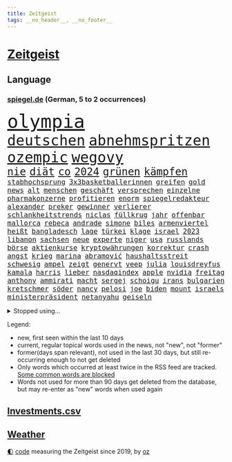 ```yaml
---
title: Zeitgeist
tags: __no_header__, __no_footer__
---
```


# [Zeitgeist](https://oliz.io/zeitgeist/)

## Language

<h3><a href="https://www.spiegel.de" target="_blank">spiegel.de</a> (German, 5 to 2 occurrences)</h3>
<p style="font-family:monospace">
<span style="font-size:32pt"><a href="news_links.html#olympia" class="current">olympia</a></span>
<br>
<span style="font-size:25pt"><a href="news_links.html#deutschen" class="current">deutschen</a></span>
<span style="font-size:25pt"><a href="news_links.html#abnehmspritzen" class="current">abnehmspritzen</a></span>
<span style="font-size:25pt"><a href="news_links.html#ozempic" class="new">ozempic</a></span>
<span style="font-size:25pt"><a href="news_links.html#wegovy" class="current">wegovy</a></span>
<br>
<span style="font-size:18pt"><a href="news_links.html#nie" class="current">nie</a></span>
<span style="font-size:18pt"><a href="news_links.html#diät" class="new">diät</a></span>
<span style="font-size:18pt"><a href="news_links.html#co" class="current">co</a></span>
<span style="font-size:18pt"><a href="news_links.html#2024" class="current">2024</a></span>
<span style="font-size:18pt"><a href="news_links.html#grünen" class="current">grünen</a></span>
<span style="font-size:18pt"><a href="news_links.html#kämpfen" class="current">kämpfen</a></span>
<br>
<span style="font-size:12pt"><a href="news_links.html#stabhochsprung" class="new">stabhochsprung</a></span>
<span style="font-size:12pt"><a href="news_links.html#3x3basketballerinnen" class="new">3x3basketballerinnen</a></span>
<span style="font-size:12pt"><a href="news_links.html#greifen" class="current">greifen</a></span>
<span style="font-size:12pt"><a href="news_links.html#gold" class="current">gold</a></span>
<span style="font-size:12pt"><a href="news_links.html#news" class="current">news</a></span>
<span style="font-size:12pt"><a href="news_links.html#alt" class="current">alt</a></span>
<span style="font-size:12pt"><a href="news_links.html#menschen" class="current">menschen</a></span>
<span style="font-size:12pt"><a href="news_links.html#geschäft" class="current">geschäft</a></span>
<span style="font-size:12pt"><a href="news_links.html#versprechen" class="current">versprechen</a></span>
<span style="font-size:12pt"><a href="news_links.html#einzelne" class="current">einzelne</a></span>
<span style="font-size:12pt"><a href="news_links.html#pharmakonzerne" class="new">pharmakonzerne</a></span>
<span style="font-size:12pt"><a href="news_links.html#profitieren" class="current">profitieren</a></span>
<span style="font-size:12pt"><a href="news_links.html#enorm" class="current">enorm</a></span>
<span style="font-size:12pt"><a href="news_links.html#spiegelredakteur" class="current">spiegelredakteur</a></span>
<span style="font-size:12pt"><a href="news_links.html#alexander" class="current">alexander</a></span>
<span style="font-size:12pt"><a href="news_links.html#preker" class="new">preker</a></span>
<span style="font-size:12pt"><a href="news_links.html#gewinner" class="current">gewinner</a></span>
<span style="font-size:12pt"><a href="news_links.html#verlierer" class="current">verlierer</a></span>
<span style="font-size:12pt"><a href="news_links.html#schlankheitstrends" class="new">schlankheitstrends</a></span>
<span style="font-size:12pt"><a href="news_links.html#niclas" class="current">niclas</a></span>
<span style="font-size:12pt"><a href="news_links.html#füllkrug" class="current">füllkrug</a></span>
<span style="font-size:12pt"><a href="news_links.html#jahr" class="current">jahr</a></span>
<span style="font-size:12pt"><a href="news_links.html#offenbar" class="current">offenbar</a></span>
<span style="font-size:12pt"><a href="news_links.html#mallorca" class="current">mallorca</a></span>
<span style="font-size:12pt"><a href="news_links.html#rebeca" class="new">rebeca</a></span>
<span style="font-size:12pt"><a href="news_links.html#andrade" class="new">andrade</a></span>
<span style="font-size:12pt"><a href="news_links.html#simone" class="current">simone</a></span>
<span style="font-size:12pt"><a href="news_links.html#biles" class="current">biles</a></span>
<span style="font-size:12pt"><a href="news_links.html#armenviertel" class="new">armenviertel</a></span>
<span style="font-size:12pt"><a href="news_links.html#heißt" class="current">heißt</a></span>
<span style="font-size:12pt"><a href="news_links.html#bangladesch" class="current">bangladesch</a></span>
<span style="font-size:12pt"><a href="news_links.html#lage" class="current">lage</a></span>
<span style="font-size:12pt"><a href="news_links.html#türkei" class="current">türkei</a></span>
<span style="font-size:12pt"><a href="news_links.html#klage" class="current">klage</a></span>
<span style="font-size:12pt"><a href="news_links.html#israel" class="current">israel</a></span>
<span style="font-size:12pt"><a href="news_links.html#2023" class="current">2023</a></span>
<span style="font-size:12pt"><a href="news_links.html#libanon" class="current">libanon</a></span>
<span style="font-size:12pt"><a href="news_links.html#sachsen" class="current">sachsen</a></span>
<span style="font-size:12pt"><a href="news_links.html#neue" class="current">neue</a></span>
<span style="font-size:12pt"><a href="news_links.html#experte" class="current">experte</a></span>
<span style="font-size:12pt"><a href="news_links.html#niger" class="current">niger</a></span>
<span style="font-size:12pt"><a href="news_links.html#usa" class="current">usa</a></span>
<span style="font-size:12pt"><a href="news_links.html#russlands" class="current">russlands</a></span>
<span style="font-size:12pt"><a href="news_links.html#börse" class="current">börse</a></span>
<span style="font-size:12pt"><a href="news_links.html#aktienkurse" class="new">aktienkurse</a></span>
<span style="font-size:12pt"><a href="news_links.html#kryptowährungen" class="current">kryptowährungen</a></span>
<span style="font-size:12pt"><a href="news_links.html#korrektur" class="new">korrektur</a></span>
<span style="font-size:12pt"><a href="news_links.html#crash" class="current">crash</a></span>
<span style="font-size:12pt"><a href="news_links.html#angst" class="current">angst</a></span>
<span style="font-size:12pt"><a href="news_links.html#krieg" class="current">krieg</a></span>
<span style="font-size:12pt"><a href="news_links.html#marina" class="current">marina</a></span>
<span style="font-size:12pt"><a href="news_links.html#abramović" class="new">abramović</a></span>
<span style="font-size:12pt"><a href="news_links.html#haushaltsstreit" class="current">haushaltsstreit</a></span>
<span style="font-size:12pt"><a href="news_links.html#schwesig" class="new">schwesig</a></span>
<span style="font-size:12pt"><a href="news_links.html#ampel" class="current">ampel</a></span>
<span style="font-size:12pt"><a href="news_links.html#zeigt" class="current">zeigt</a></span>
<span style="font-size:12pt"><a href="news_links.html#genervt" class="current">genervt</a></span>
<span style="font-size:12pt"><a href="news_links.html#veep" class="new">veep</a></span>
<span style="font-size:12pt"><a href="news_links.html#julia" class="current">julia</a></span>
<span style="font-size:12pt"><a href="news_links.html#louisdreyfus" class="new">louisdreyfus</a></span>
<span style="font-size:12pt"><a href="news_links.html#kamala" class="current">kamala</a></span>
<span style="font-size:12pt"><a href="news_links.html#harris" class="current">harris</a></span>
<span style="font-size:12pt"><a href="news_links.html#lieber" class="current">lieber</a></span>
<span style="font-size:12pt"><a href="news_links.html#nasdaqindex" class="new">nasdaqindex</a></span>
<span style="font-size:12pt"><a href="news_links.html#apple" class="current">apple</a></span>
<span style="font-size:12pt"><a href="news_links.html#nvidia" class="current">nvidia</a></span>
<span style="font-size:12pt"><a href="news_links.html#freitag" class="current">freitag</a></span>
<span style="font-size:12pt"><a href="news_links.html#anthony" class="current">anthony</a></span>
<span style="font-size:12pt"><a href="news_links.html#ammirati" class="new">ammirati</a></span>
<span style="font-size:12pt"><a href="news_links.html#macht" class="current">macht</a></span>
<span style="font-size:12pt"><a href="news_links.html#sergej" class="new">sergej</a></span>
<span style="font-size:12pt"><a href="news_links.html#schoigu" class="current">schoigu</a></span>
<span style="font-size:12pt"><a href="news_links.html#irans" class="current">irans</a></span>
<span style="font-size:12pt"><a href="news_links.html#bulgarien" class="current">bulgarien</a></span>
<span style="font-size:12pt"><a href="news_links.html#kretschmer" class="current">kretschmer</a></span>
<span style="font-size:12pt"><a href="news_links.html#söder" class="current">söder</a></span>
<span style="font-size:12pt"><a href="news_links.html#nancy" class="current">nancy</a></span>
<span style="font-size:12pt"><a href="news_links.html#pelosi" class="current">pelosi</a></span>
<span style="font-size:12pt"><a href="news_links.html#joe" class="current">joe</a></span>
<span style="font-size:12pt"><a href="news_links.html#biden" class="current">biden</a></span>
<span style="font-size:12pt"><a href="news_links.html#mount" class="current">mount</a></span>
<span style="font-size:12pt"><a href="news_links.html#israels" class="current">israels</a></span>
<span style="font-size:12pt"><a href="news_links.html#ministerpräsident" class="current">ministerpräsident</a></span>
<span style="font-size:12pt"><a href="news_links.html#netanyahu" class="current">netanyahu</a></span>
<span style="font-size:12pt"><a href="news_links.html#geiseln" class="current">geiseln</a></span>
</p>
<details>
<summary>Stopped using...</summary>
<p class="former" style="font-size:12pt">
aufgerufen(1383) flüchtlinge(1383) rheinlandpfalz(1383) verstorbenen(1383) digitalisierung(1382) echte(1381) arm(1380) bereich(1380) konzerne(1380) behörde(1379) beobachten(1379) erfahrungen(1379) leer(1379) märz(1379) punkte(1379) besorgt(1378) bessere(1378) draußen(1378) internationaler(1378) rest(1378) stets(1378) tieren(1378) verweigert(1378) angeklagter(1377) fleisch(1377) queen(1377) fuhr(1376) nationen(1376) verhandelt(1376) cdupolitiker(1375) entgegen(1375) entschuldigt(1375) gerhard(1375) interesse(1375) 04(1374) dementiert(1374) liste(1374) polizeieinsatz(1374) tschechien(1374) verhältnis(1374) fliehen(1373) hacker(1373) mahnt(1373) ersetzen(1372) geflogen(1372) geändert(1372) klinik(1372) konflikte(1372) rom(1372) träumen(1372) verschieben(1372) villa(1372) wechseln(1372) 2017(1371) anbieter(1371) kleines(1371) landen(1371) respekt(1371) sinnvoll(1371) vermeiden(1371) klimapolitik(1370) trennt(1370) verlängerung(1370) freilassung(1369) ii(1369) verurteilte(1369) getrennt(1368) erkrankt(1367) ebenso(1366) verbreiten(1366) 1500(1365) fragt(1365) haushalte(1364) pflicht(1362) taliban(1362) ägypten(1362) streitet(1361) todesopfer(1360) überholt(1360) half(1359) katholischen(1359) wahrscheinlich(1359) mangel(1358) exporte(1357) aufhalten(1356) brach(1356) handel(1352) syrer(1352) landete(1351) not(1351) halbe(1346) abhängig(1345) herausforderung(1338) bewegt(1332) entspannt(1326) missbrauchs(1326) last(1309) billiger(1306) ausweg(1305) stopp(1305) wetterdienst(1295) diagnose(1266) autobauer(1262) zusammenbruch(1234) fußballnationalmannschaft(1174) videoaufnahmen(1139) bauern(1122) auswärtige(1116) bundesrat(1106) dörfer(1073) entlastung(1068) nachspielzeit(1065) wissing(1054) zorn(1043) entlasten(1031) australiens(1019) demo(1018) beider(1009) elke(1001) heidenreich(1001) lädt(990) unbekannter(990) tödlichem(981) euländer(980) unserem(972) einziger(956) finnland(954) kanzlers(940) erschwert(936) lemke(920) herausgefunden(894) überzeugung(893) abschaffung(890) vereinigung(875) königsklasse(838) niedersächsischen(835) erlauben(826) regieren(810) verärgert(809) dahin(805) sylt(790) verzweiflung(784) cannabis(780) debattiert(778) jugendlicher(774) kaffee(774) kühnert(773) andrew(770) sexuell(769) nationale(759) newsletter(759) 16jähriger(750) eautos(747) landwirtschaft(739) fassungslos(737) kämpferisch(733) rishi(731) tobias(696) antarktis(691) kita(684) ernährung(683) gerechtfertigt(683) eingreifen(681) yorker(677) feierten(675) historisches(673) monika(668) emissionen(666) quer(662) angreifen(655) besatzung(651) katze(650) knappe(640) auszeichnung(639) spielzeug(615) rudi(613) gesprengt(611) liberale(607) bewirken(604) dfbelf(596) flogen(589) abschiebungen(587) auflaufen(585) vulkan(585) gelegenheit(583) erheben(579) mittelpunkt(574) überschritten(571) praxis(570) kongo(569) beliebter(568) pokal(565) renommierte(564) viertagewoche(563) völler(561) gebühren(557) springen(554) hilfsorganisation(551) wand(546) landwirte(545) befasst(540) freier(539) schwache(536) weimar(533) startups(532) schweres(525) wahlsieger(521) beitritt(517) trier(517) verzögerung(515) stillstand(514) unterbrechung(509) überschattet(506) beigetragen(497) fakten(493) kindergrundsicherung(491) optionen(488) erwarteten(484) brachten(472) boomt(471) startete(467) reuß(464) rahmen(463) fisch(454) tickets(454) straßenverkehr(445) court(444) kolleginnen(442) optimismus(436) katrin(435) expertengremium(432) mühe(431) drohnenangriffe(428) hamm(426) nachbesserungen(426) spektakulären(426) fossile(423) prognostiziert(422) angelegt(420) einbestellt(414) bekennt(411) qualifiziert(410) website(408) budget(407) qualität(406) abgewehrt(398) abschaffen(398) kurve(398) anschluss(392) überlegen(390) obersten(388) steve(388) abends(385) gesellschaftliche(384) toronto(383) benachteiligt(381) prägte(379) soziologe(379) abgesehen(378) ankunft(376) erweitert(375) victoria(375) xiii(373) zulieferer(373) desaster(372) besiegen(371) verkehrswende(368) atlanta(363) metropole(361) ausgehandelt(359) unterscheiden(358) wirtschaftsweise(353) butter(348) torwart(348) pauli(340) kandidiert(334) tankstelle(334) schiitenmiliz(331) wirbel(330) eigentor(329) israeli(329) welten(329) antonio(326) knacken(325) zusammengebrochen(323) rucksack(322) fame(321) young(321) gewechselt(320) onkel(318) beute(317) generalbundesanwalt(314) tvsender(314) fußballfans(308) schlechtesten(306) spdgeneralsekretär(304) belästigt(301) düsteren(300) 1994(299) comedian(299) organisatoren(297) population(293) bulls(289) volle(288) erkältung(286) israelischer(285) aufruhr(284) ebay(284) raumstation(284) gerechnet(283) hinterlässt(283) instrument(283) orlando(279) willkommen(277) erfindung(275) intern(275) usrepräsentantenhaus(271) stimmte(270) nominierung(269) großzügigen(268) achtzigerjahre(266) mancherorts(265) stadien(264) bezirk(263) mentale(261) 1990(260) regierungserklärung(258) weltlage(258) mohammad(257) sofia(257) zölle(257) gdl(256) hamasgeisel(252) kiboom(252) versammelt(252) kulturszene(251) stille(251) option(250) sprecherin(246) gdlchef(245) schwindet(245) weselsky(245) kriegstüchtig(244) db(243) kritischer(243) spdfraktionschef(243) strengen(243) bundeskartellamt(239) fluggäste(238) kassieren(236) kliniken(236) staatsanwälte(234) 2012(233) psychologe(233) eier(230) haftstrafen(229) helsinki(228) bett(227) finanzieren(227) wackelt(226) leise(225) verabschiedung(225) weiterkommen(225) wählerinnen(225) begrenzung(224) dfbteam(224) genozid(224) janeiro(224) beleidigungen(223) aires(222) buenos(222) fach(221) stoffe(221) tausender(221) ausgewählt(220) beteiligen(220) eupolitiker(220) weiblich(220) dialoge(218) entzogen(218) gerichtssaal(218) heimischen(217) zuversichtlich(216) geschlechtsverkehr(215) südosten(212) einsparungen(211) positives(211) rauch(211) verena(210) abgeordneter(209) buchempfehlungen(209) walk(209) blockbuster(208) durchgeführt(208) misshandlungen(208) staatssekretär(208) flagge(207) interessieren(207) oma(206) kragen(205) trailer(205) trio(205) göringeckardt(204) dreyer(202) immunität(202) zurückgewiesen(202) abgefeuert(200) leidenschaftlicher(200) erholt(197) lachen(197) humanitärer(195) statistischem(195) mysteriöser(194) maersk(192) sogenanntes(192) gebrauch(191) linien(191) öffnete(191) dave(190) homo(190) cdu/csu(189) schlappe(189) spacey(189) gründet(188) hochwasser(187) abgetaucht(186) begrenzt(186) rüstungsexporte(186) zählte(183) bauernproteste(182) lecker(182) betreffen(181) sächsische(181) autoritär(180) spektakuläres(180) halbinsel(179) nachzudenken(179) ritual(179) niemals(178) 400000(176) kaltes(176) verbündete(176) anmelden(174) frühes(174) leonardo(173) leroy(173) sané(173) klamotten(171) afdabgeordnete(170) fusion(170) 13jährigen(169) erklärungen(169) erzbistum(169) landwirt(169) festhalten(168) kanadische(168) politischem(168) hochrangige(167) prallte(167) gespendet(166) horrorfilm(166) verwandte(166) original(165) potsdamer(165) rechtsaußenpartei(165) angehoben(164) murphy(164) zeugnis(164) bodenpersonal(163) unfair(163) ohrringe(162) platzt(162) hauptdarstellerin(161) besetztes(160) rechtens(160) regierungsflieger(160) australier(159) verewigt(158) afdmann(157) anerkennung(157) bundestagsabgeordnete(157) gefälschte(157) jena(157) umweg(157) wilden(157) wovon(157) andre(156) konstruiert(156) trainers(156) zurückziehen(156) klettern(155) parkinson(155) karriereende(154) posse(153) plänen(151) inhalt(149) schärfste(149) siegtreffer(149) verhagelt(149) olivia(147) sechste(147) signapleite(147) wohnmobil(147) eugipfel(146) facebookkonzern(146) lara(145) raf(145) wiederum(145) zentimeter(144) anwenden(143) apotheker(143) assange(143) meidet(143) schöpft(142) steuersenkungen(142) sätze(142) schwerverletzte(141) 129(140) bezahlte(140) magnus(140) neil(140) zoo(140) garweg(139) stromnetze(139) daniels(138) erfolgsgeschichte(138) klette(138) preisgegeben(137) sportartikelhersteller(137) vorlieben(137) agenda(136) auffälligen(136) flotte(134) unverzüglich(134) außergewöhnliches(133) erhalt(133) hollywoodfilmen(132) klettert(132) limburg(132) tasche(132) anmeldung(131) prorussischen(131) 54(130) einfuhr(130) generelle(130) heilbronn(130) lud(130) mehrarbeit(130) sprang(130) regisseure(129) sarah(129) trek(129) zecken(129) zig(129) academy(128) leib(128) biss(127) märkte(127) rüstung(127) wikileaksgründer(127) anschließenden(126) künstlich(126) usarmee(126) runter(125) alleingang(124) ehen(124) entlang(124) gelöscht(124) gigantische(124) andrej(123) puigdemont(123) flugzeugbauer(122) intensiv(122) gebt(120) getäuscht(120) halbzeit(120) kigenerierte(120) löhne(120) schmerzensgeld(120) krankheitserreger(119) nordosten(119) alters(118) ausfindig(118) chefposten(118) lautete(118) abgelaufen(117) indirekt(117) auflage(116) kümmerte(116) mitsotakis(116) spitzenkandidaten(116) award(115) beeindruckende(115) matchwinner(115) katalanische(114) strafzölle(114) zucker(114) gruß(112) parteifreunde(112) schmerzt(112) schnitzer(112) abitur(111) auschwitz(111) pier(111) viewing(111) abheben(110) amts(110) boss(110) geprägten(110) separatisten(110) bedenklich(109) britischem(109) unvermittelt(109) antreibt(108) komplizierter(108) milliardengeschäft(108) nominierten(108) amnestie(107) carlsen(107) kontrollieren(107) passagieren(107) jenem(106) steuergeld(106) dialog(105) pille(105) stammende(105) techkonzerne(105) alltäglich(104) gärtnern(104) prostituierte(104) rüstungskonzern(104) statistische(104) integration(103) selbstverständlichkeit(103) verkleinern(103) aufgebracht(102) bildeten(102) blutiges(102) demonstrierende(102) faktencheck(102) nike(102) parlaments(102) potenzial(102) rüdiger(102) school(102) entführen(101) fahrrad(101) vorgezogenen(101) fußballers(100) ruhrgebiet(100) katja(99) anpfiff(98) cafés(98) etablierte(98) sammlung(98) ungarischen(98) beherrscht(97) konvoi(97) medienfirma(97) quiet(97) gerne(94) herrsche(94) katastrophale(94) überraschender(93) 1974(92) spektakulärsten(92) wecken(92) üblich(92) abonnenten(91) beseitigen(91) mahnwache(91) spritpreise(91) anlegestelle(90) boston(90) motivation(90) podcastserie(90) punktzahl(90) ungleich(90) verhört(90) verzögerte(90) fronten(89) gletschern(89) jam(89) macau(89) marilyn(89) mitgeteilt(89) monroe(89) pearl(89) platzverweise(89) regierungswechsel(89) usmilliardär(89) zurückzubekommen(89) ätna(89) agassi(88) eindrucksvolle(88) hindernis(88) bayerischer(87) figuren(87) fuhren(87) gucken(87) leiterin(87) ostereier(87) rechtspopulistischer(87) schüttete(87) 11freunde(86) baltische(86) chinese(86) handwerk(86) haushalten(86) technischen(86) telekom(86) unterschätzen(86) akzeptieren(85) chrupalla(85) energieträger(85) gezüchtet(85) hochentwickelte(85) project(85) spdspitze(85) tino(85) weigerte(85) bannon(84) bronny(84) bystron(84) draft(84) petr(84) pflegetochter(84) engel(83) fischkutter(83) nbadraft(83) schwerverletzter(83) sperrung(83) strafstoß(83) 97(82) abnehmen(82) abwechslungsreich(82) eddy(82) fahrern(82) motiviert(82) nachspiel(82) teilnehmern(82) abhaken(81) auswärtiges(81) countrysänger(81) markenzeichen(81) orthodoxe(81) sexszenen(81) vergisst(81) werbezwecken(81) zukunftsaussichten(81) fragwürdiger(80) legalisiert(80) streaminganbieter(80) städtische(80) usgericht(80) überflutungen(80) bahnstrecke(79) children(79) herzstillstand(79) kandidatinnen(79) save(79) spielfilm(79) stahl(79) tvserien(79) umweltministerin(79) wirt(79) angeschlagenen(78) bußgeld(78) trumpf(78) ängstlichen(78) darstellt(77) eisaugen(77) fuchs(77) kriselnden(77) normalität(77) schlägen(77) wirkungslos(77) auszulösen(76) beobachtung(76) bistum(76) eurozone(76) krisentreffen(76) meeresfrüchte(76) rächte(76) afdspitzenpolitiker(75) grimes(75) knackt(75) usmanager(75) beckham(74) klang(74) bmw(73) denkwürdigen(73) jawort(73) mitgebracht(73) tiflis(73) abkassieren(72) aufschrei(72) ausfiel(72) kriterien(72) mittelfeldspieler(72) premiers(72) prognosen(72) revanchiert(72) trockenheit(72) umliegende(72) aufträgen(71) bankfiliale(71) becher(71) eddie(71) generalvikar(71) rangeleien(71) schob(71) strich(71) tonnenschwere(71) trends(71) unterbricht(71) videobeweis(71) witch(71) brennstoffe(70) dreckige(70) euphorie(70) liedermacher(70) mexikanischer(70) videoschiedsrichter(70) vorfalls(70) einbrecher(69) eskalieren(69) feuerwerk(69) schränkt(69) annkatrin(68) erdgas(68) schottische(68) soundtrack(68) beschuldigten(67) führungsebene(67) manövriert(67) packt(67) rangnick(67) weltantidopingagentur(67) alarmstufe(66) böller(66) celsius(66) finanzskandal(66) psychologen(66) regierungskrise(66) eingriffen(65) liest(65) meisterschaften(65) mercedesbenz(65) neugeborenes(65) schleichenden(65) ungewollte(65) var(65) ausgabe(64) beleuchtet(64) botschafterin(64) entgegenzusetzen(64) schmiergeld(64) versprochenen(64) weltberühmte(64) zutrauen(64) arian(63) cher(63) forschenden(63) landsleute(63) mieser(63) taktik(63) verdachtsfall(63) enorme(62) lebensbedrohliche(62) mitbewerber(62) spdzentrale(62) späten(62) taktische(62) titelkandidaten(62) turin(62) gipfelkreuz(61) inne(61) kulturgut(61) simulierten(61) topmanagern(61) türmt(61) unerwarteter(60) bekämen(59) cdupolitikerin(59) militärziele(59) regierenden(59) schlagstock(59) spielerinnen(59) willkür(59) eubeitritt(58) familiären(58) treiber(58) versetzen(58) eigenheim(57) priesters(57) befriedigend(56) deutschjüdischen(56) geschleust(56) lustiges(56) reus(56) umweltauflagen(56) vorgeschichte(56) vors(56) antiisraelische(55) bevorstehenden(55) joost(55) topteam(55) wahlhelfer(55) entzündet(54) genehmigen(54) graue(54) papiere(54) river(54) roßmann(54) sciences(54) torschütze(54) verbots(54) bundesparteitag(53) fußballspiele(53) gefundene(53) gesundheitssystem(53) joseph(53) mogelpackungen(53) shrinkflation(53) verwirklicht(53) exmanager(52) geistlichen(52) geopolitische(52) hausdach(52) initiator(52) miniserie(52) pochen(52) toxische(52) unterzeichnen(52) ausgesagt(51) benimmregeln(51) durchsuchungen(51) haushaltsverhandlungen(51) kleinstadt(51) mieterinnen(51) reuters(51) safe(51) tendenz(51) verheißt(51) waldbränden(51) esther(50) interaktiv(50) mossack(50) panama(50) papers(50) populist(50) rentenalter(50) sedlaczek(50) versprechungen(50) zornig(50) bildungsministerium(49) datingapps(49) fehlverhaltens(49) firmenpatriarchen(49) kapitolsturms(49) kategorie(49) korrekt(49) meisterwerke(49) strippen(49) tvangebot(49) feinstaub(48) funktionär(48) googles(48) grundrechte(48) krimi(48) langjähriger(48) manches(48) müttern(48) 95jährige(47) akademiker(47) pflaster(47) strategiepapier(47) aussi(46) kinshasa(46) moi(46) pyrotechnik(46) musikindustrie(45) schönen(45) schutzsuchende(44) tvduelle(44) unbekleidet(44) wirtschaftsweisen(44) basketballliga(43) beruhigt(43) brüste(43) erzürnt(43) gehörenden(43) jacques(43) kleingarten(43) saga(43) uspier(43) wahltermin(43) 17000(42) caso(42) ersatzlos(42) gastroback(42) offenbarte(42) polizeigewalt(42) verteilen(42) grandezza(41) hunter(41) irres(41) semaglutid(41) wirkstoff(41) zugefügt(41) biere(40) einfahren(40) evakuierungen(40) hurrikansaison(40) klimaneutral(40) kombination(40) month(40) supreme(40) unwohlsein(40) palma(39) pony(39) realitätscheck(39) schwänzen(39) solch(39) teurere(39) urnengang(39) altersdiskriminierung(38) bundestagsabgeordneten(38) feuerwerkskörper(38) reichsbürgernetzwerk(38) schenker(38) crazy(37) eingefädelt(37) filmfest(37) frisst(37) grölten(37) mitgespielt(37) potenziell(37) rachel(37) schüttelt(37) doppelspitze(36) double(36) guckt(36) haustieren(36) lawrence(36) richterspruch(36) rückte(36) tropensturm(36) unterspült(36) abläufe(35) bahnlogistiktochter(35) haverbeck(35) wohnt(35) faktor(34) großartigen(34) missbrauchstäter(34) umkreisen(34) dwd(33) nationalistischen(33) nervös(33) parteizentrale(33) rechtsstaat(33) tennisbälle(33) aufstand(32) behält(32) freiheitsstrafen(32) listen(32) spdfraktion(32) schlauchboot(31) seitenlinie(31) unterhaus(31) weiden(31) farage(30) geschätzt(30) getrennte(30) innenverteidiger(30) klimaschädlich(30) millionenfach(30) nigel(30) hartnäckigen(29) hayer(29) ita(29) tanken(29) übte(29) ansiedeln(28) diesel(28) kaufte(28) schrei(28) seltenheit(28) tragische(28) einrichtungen(27) followern(27) fußballstadien(27) gegenseite(27) kitraining(27) kriegsgebiet(27) nutzerdaten(27) wohnhäusern(27) einbürgerung(26) grünenabgeordnete(26) kriegsfall(26) niedrigerem(26) personalien(26) popularität(26) celtics(25) deutschkolumne(25) einfachere(25) familiengeschichte(25) gegenstände(25) kletterte(25) stockende(25) transporter(25) traumpaar(25) winkel(25) grugahalle(24) kongresses(24) magentatv(24) missachtung(24) qualitäten(24) susanne(24) tödlichsten(24) weltmeistern(24) zahlte(24) heftigem(23) heranwachsenden(23) linkenchefin(23) vogtland(23) zverevs(23) 52jährigen(22) argamani(22) bleibe(22) einsatzbereit(22) gelaufen(22) noa(22) objektiv(22) dfbsportdirektor(21) eingespielt(21) fußballspiel(21) spe(21) babypause(20) col(20) flugzeugabsturz(20) furcht(20) galibier(20) gesa(20) horrende(20) jusochef(20) tsv(20) waffenrecht(20) fieber(19) fußballnationalelf(19) übertragung(19) auftauchte(18) gerichtliche(18) hürzeler(18) kanzlei(18) kommentatoren(18) pixar(18) pixarfilm(18) saubere(18) teamgeist(18) toptalents(18) zertifiziert(18) beifahrer(17) briefzustellung(17) euaußengrenze(17) fragebogen(17) reis(17) sechser(17) verwerfungen(17) örtlich(17) albaniens(16) emtitel(16) etappen(16) liedern(16) malu(16) strafzöllen(16) usstudie(16) ähnliches(16) boomer(15) demokratischer(15) durchzusetzen(15) mitgliederbegehren(15) tah(15) ausziehen(14) kolumnistin(14) sanieren(14) schweinsteiger(14) sehnt(14) unberechenbare(14) altersarmut(13) bestellungen(13) entlädt(13) intensives(13) jungstars(13) kapitulieren(13) neuzulassungen(13) revolte(13) schlummert(13) südkoreanischer(13) abiturzeugnisse(12) aufenthaltserlaubnis(12) billige(12) byd(12) franchise(12) renoviert(12) schleudern(12) unzufriedenheit(12) abzuschieben(11) bundestagsvize(11) cop(11) emgruppe(11) emvorrunde(11) fremdeln(11) hübsche(11) taylorswiftkonzert(11) warfen(11) wetterextreme(11) örtliche(11)
</p>
</details>
<p>Legend:
<ul>
<li><span class="new">new</span>, first seen within the last 10 days</li>
<li><span class="current">current</span>, regular topical words used in the news, not "new", not "former"</li>
<li><span class="former">former(days span relevant)</span>, not used in the last 30 days, but still re-occurring enough to not get deleted</li>
<li>Only words which occurred at least twice in the RSS feed are tracked. <a href="language/filters.py">Some common words are blocked</a></li>
<li>Words not used for more than 90 days get deleted from the database, but may re-enter as "new" words when used again</li>
</ul>
</p>

## [Investments](investments.html)[.csv](investments.csv)

## [Weather](weather.html)

<footer>
<a href="javascript:toggleTheme()" class="nav">🌓</a>
<a href="https://github.com/ooz/zeitgeist">code</a> measuring the Zeitgeist since 2019, by <a href="https://oliz.io">oz</a>
</footer>
